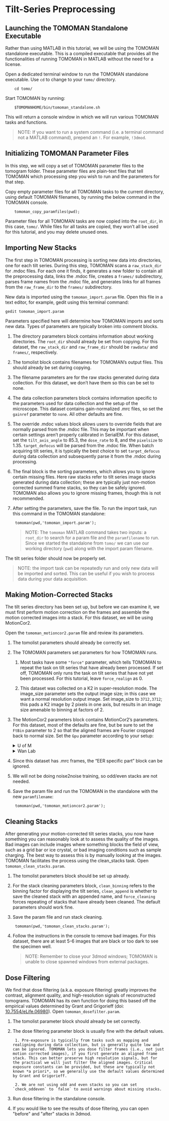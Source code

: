 # Tilt-Series Preprocessing

## Launching the TOMOMAN Standalone Executable

Rather than using MATLAB in this tutorial, we will be using the TOMOMAN standalone executable. This is a compiled executable that provides all the functionalities of running TOMOMAN in MATLAB without the need for a license.

Open a dedicated terminal window to run the TOMOMAN standalone executable. Use `cd` to change to your `tomo/` directory.

        cd tomo/

Start TOMOMAN by running:

        $TOMOMANHOME/bin/tomoman_standalone.sh

This will return a console window in which we will run various TOMOMAN tasks and functions. 

> NOTE: If you want to run a system command (i.e. a terminal command not a MATLAB command), prepend an `!`. For example, `!3dmod`.

## Initializing TOMOMAN Parameter Files

In this step, we will copy a set of TOMOMAN parameter files to the tomogram folder. These parameter files are plain-text files that tell TOMOMAN which processing step you wish to run and the parameters for that step.

Copy empty parameter files for all TOMOMAN tasks to the current directory, using default TOMOMAN filenames, by running the below command in the TOMOMAN console.

        tomoman_copy_paramfiles(pwd);

Parameter files for all TOMOMAN tasks are now copied into the `root_dir`, in this case, `tomo/`. While files for all tasks are copied, they won’t all be used for this tutorial, and you may delete unused ones.

## Importing New Stacks

The first step in TOMOMAN processing is sorting new data into directories, one for each tilt series. During this step, TOMOMAN scans a `raw_stack_dir` for .mdoc files. For each one it finds, it generates a new folder to contain all the preprocessing data, links the .mdoc file, creates a `frames/` subdirectory, parses frame names from the .mdoc file, and generates links for all frames from the `raw_frame_dir` to the `frames/` subdirectory.

New data is imported using the `tomoman_import.param` file. Open this file in a text editor, for example, gedit using this terminal command:

    gedit tomoman_import.param

Parameters specified here will determine how TOMOMAN imports and sorts new data. Types of parameters are typically broken into comment blocks.

1. The directory parameters block contains information about working directories. The `root_dir` should already be set from copying. For this dataset, the `raw_stack_dir` and `raw_frame_dir` should be `rawdata/` and `frames/`, respectively.

2. The tomolist block contains filenames for TOMOMAN’s output files. This should already be set during copying.

3. The filename parameters are for the raw stacks generated during data collection. For this dataset, we don’t have them so this can be set to none.

4. The data collection parameters block contains information specific to the parameters used for data collection and the setup of the microscope. This dataset contains gain-normalized .mrc files, so set the `gainref` parameter to `none`. All other defaults are fine.  

5. The override .mdoc values block allows users to override fields that are normally parsed from the .mdoc file. This may be important when certain settings aren’t properly calibrated in SerialEM. For this dataset, set the `tilt_axis_angle` to 85.3, the `dose_rate` to 8, and the `pixelsize` to 1.35. `target_defocus` will be parsed from the .mdoc file. When batch acquiring tilt series, it is typically the best choice to set `target_defocus` during data collection and subsequently parse it from the .mdoc during processing.

6. The final block is the sorting parameters, which allows you to ignore certain missing files. Here raw stacks refer to tilt series image stacks generated during data collection; these are typically just non-motion corrected summed frame stacks, so they can be safely ignored. TOMOMAN also allows you to ignore missing frames, though this is not recommended.

7. After setting the parameters, save the file. To run the import task, run this command in the TOMOMAN standalone:

        tomoman(pwd,'tomoman_import.param');

    >NOTE: The `tomoman` MATLAB command takes two inputs: a `root_dir` to search for a param file and the `paramfilename` to run. Since we started the standalone from `tomo/` we can use our working directory (`pwd`) along with the import param filename.

The tilt series folder should now be properly set.

>NOTE: the import task can be repeatedly run and only new data will be imported and sorted. This can be useful if you wish to process data during your data acquisition.

## Making Motion-Corrected Stacks

The tilt series directory has been set up, but before we can examine it, we must first perform motion correction on the frames and assemble the motion corrected images into a stack. For this dataset, we will be using MotionCor2.

Open the `tomoman_motioncor2.param` file and review its parameters.

1. The tomolist parameters should already be correctly set.  

2. The TOMOMAN parameters set parameters for how TOMOMAN runs.

    1. Most tasks have some `"force"` parameter, which tells TOMOMAN to repeat the task on tilt series that have already been processed. If set off, TOMOMAN only runs the task on tilt series that have not yet been processed. For this tutorial, leave `force_realign` as 0.

    2. This dataset was collected on a K2 in super-resolution mode. The image_size parameter sets the output image size; in this case we want a normal resolution output image. Set image_size to `3712,3712`; this pads a K2 image by 2 pixels in one axis, but results in an image size amenable to binning at factors of 2.

3. The MotionCor2 parameters block contains MotionCor2’s parameters. For this dataset, most of the defaults are fine, but be sure to set the `FtBin` parameter to 2 so that the aligned frames are Fourier cropped back to normal size. Set the `Gpu` parameter according to your setup:

    <details><summary>U of M</summary>Set `Gpu = 0`. GPUs indicies are zero-indexed here and your instance only has one.</details>
    <details><summary>Wan Lab</summary>Set `Gpu = 1`. Becauses GPU indicies are zero-indexed, this uses the second GPU on Franklin. You should never use the first GPU (`Gpu = 0`) because it produces the DCV GUIs.</summary>

4. Since this dataset has .mrc frames, the “EER specific part” block can be ignored.

5. We will not be doing noise2noise training, so odd/even stacks are not needed.

6. Save the param file and run the TOMOMAN in the standalone with the new `paramfilename`:

        tomoman(pwd,'tomoman_motioncor2.param');

## Cleaning Stacks

After generating your motion-corrected tilt series stacks, you now have something you can reasonably look at to assess the quality of the images. Bad images can include images where something blocks the field of view, such as a grid bar or ice crystal, or bad imaging conditions such as sample charging. The best way to assess this is by manually looking at the images. TOMOMAN facilitates the process using the clean_stacks task. Open `tomoman_clean_stacks.param`.

1. The tomolist parameters block should be set up already.

2. For the stack cleaning parameters block, `clean_binning` refers to the binning factor for displaying the tilt series, `clean_append` is whether to save the cleaned stack with an appended name, and `force_cleaning` forces repeating of stacks that have already been cleaned. The default parameters should work fine.

3. Save the param file and run stack cleaning.

        tomoman(pwd,'tomoman_clean_stacks.param');

4. Follow the instructions in the console to remove bad images. For this dataset, there are at least 5-6 images that are black or too dark to see the specimen well.

    >NOTE: Remember to close your 3dmod windows; TOMOMAN is unable to close spawned windows from external packages.

## Dose Filtering

We find that dose filtering (a.k.a. exposure filtering) greatly improves the contrast, alignment quality, and high-resolution signals of reconstructed tomograms. TOMOMAN has its own function for doing this based off the empirical values determined by Grant and Grigorieff (doi: [10.7554/eLife.06980](https://doi.org/10.7554/eLife.06980)). Open `tomoman_dosefilter.param`.

1. The tomolist parameter block should already be set correctly.

2. The dose filtering parameter block is usually fine with the default values.

        1. Pre-exposure is typically from tasks such as mapping and realigning during data collection, but is generally quite low and can be ignored. TOMOMAN lets you dose filter frames (i.e., not just motion corrected images), if you first generate an aligned frame stack. This can better preserve high resolution signals, but for the practical we will just filter the aligned images. Critical exposure constants can be provided, but these are typically not known *a priori*, so we generally use the default values determined by Grant and Grigorieff.

        2. We are not using odd and even stacks so you can set `check_oddeven` to `false` to avoid warnings about missing stacks.

3. Run dose filtering in the standalone console.

4. If you would like to see the results of dose filtering, you can open "before" and "after" stacks in 3dmod.
